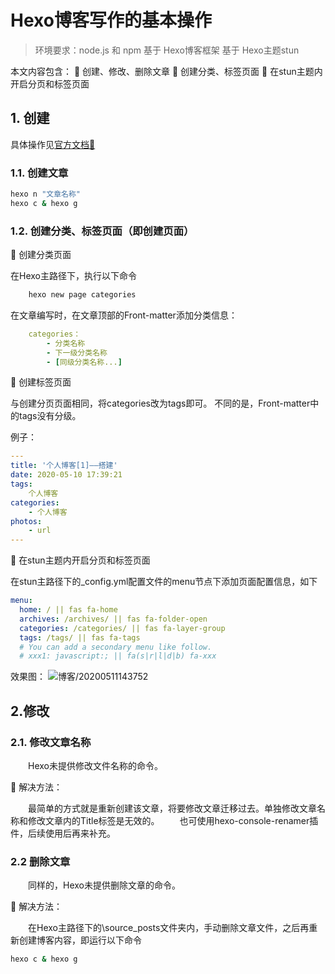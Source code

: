 # Hexo博客写作的基本操作

> 环境要求：node.js 和 npm
> 基于 Hexo博客框架
> 基于 Hexo主题stun

本文内容包含：
🔹 创建、修改、删除文章
🔹 创建分类、标签页面
🔹 在stun主题内开启分页和标签页面

## 1. 创建

具体操作见[官方文档📗](https://hexo.io/zh-cn/docs/writing)

### 1.1. 创建文章

```cmd
hexo n "文章名称"
hexo c & hexo g
```

### 1.2. 创建分类、标签页面（即创建页面）

🔹 创建分类页面

在Hexo主路径下，执行以下命令

```cmd
    hexo new page categories
```

在文章编写时，在文章顶部的Front-matter添加分类信息：

```yml
    categories：
        - 分类名称
        - 下一级分类名称
        - [同级分类名称...]
```

🔹 创建标签页面

与创建分页页面相同，将categories改为tags即可。
不同的是，Front-matter中的tags没有分级。

例子：

```yml
---
title: '个人博客[1]——搭建'
date: 2020-05-10 17:39:21
tags:
    个人博客
categories:
    - 个人博客
photos:
    - url
---
```

🔹 在stun主题内开启分页和标签页面

在stun主路径下的_config.yml配置文件的menu节点下添加页面配置信息，如下

```yml
menu:
  home: / || fas fa-home
  archives: /archives/ || fas fa-folder-open
  categories: /categories/ || fas fa-layer-group
  tags: /tags/ || fas fa-tags
  # You can add a secondary menu like follow.
  # xxx1: javascript:; || fa(s|r|l|d|b) fa-xxx
```

效果图：
![博客/20200511143752](https://jianxi-md-pics.oss-cn-beijing.aliyuncs.com/note-md-imgs/博客/20200511143752.png?x-oss-process=image/resize,p_100/sharpen,50)

## 2.修改

### 2.1. 修改文章名称

&emsp;&emsp;Hexo未提供修改文件名称的命令。

🔹 解决方法：

&emsp;&emsp;最简单的方式就是重新创建该文章，将要修改文章迁移过去。单独修改文章名称和修改文章内的Title标签是无效的。
&emsp;&emsp;也可使用hexo-console-renamer插件，后续使用后再来补充。

### 2.2 删除文章

&emsp;&emsp;同样的，Hexo未提供删除文章的命令。

🔹 解决方法：

&emsp;&emsp;在Hexo主路径下的\source\_posts文件夹内，手动删除文章文件，之后再重新创建博客内容，即运行以下命令

```cmd
hexo c & hexo g
```
